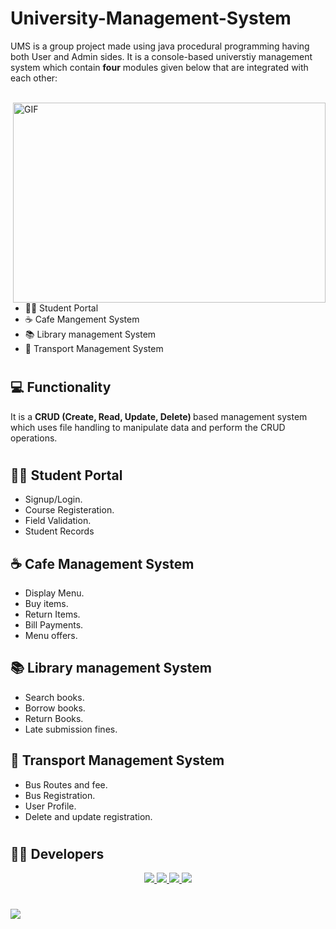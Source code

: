 
# University-Management-System

UMS is a group project made using java procedural programming having both User and Admin sides. It is a console-based universtiy management system which contain <b>four</b> modules given below that are integrated with each other: <br> <br> 

<img align="right" alt="GIF" src="https://user-images.githubusercontent.com/87219816/151001483-b7815531-2146-4e2b-9a7c-5a26cd1f9bc5.jpg" width="500" height="320" />

- 🙋‍♂️ Student Portal
- ☕ Cafe Mangement System
- 📚 Library management System
- 🚌 Transport Management System <br>

# 

## 💻 Functionality
 It is a <b>CRUD (Create, Read, Update, Delete) </b> based management
system which uses file handling to 
manipulate data and perform the CRUD operations. 


# 

## 🙋‍♂️ Student Portal
- Signup/Login.
- Course Registeration.
- Field Validation.
- Student Records

## ☕ Cafe Management System
- Display Menu.
- Buy items.
- Return Items.
- Bill Payments.
- Menu offers.

## 📚 Library management System
- Search books.
- Borrow books.
- Return Books.
- Late submission fines.

## 🚌 Transport Management System
- Bus Routes and fee.
- Bus Registration.
- User Profile.
- Delete and update registration.

#
<!--Developers Account!-->
## 👨‍💻 Developers 

<div align="center">
 <a href="https://github.com/m-qasim-ali">
    <img src="https://img.shields.io/badge/Qasim_Ali-000.svg?&style=for-the-badge&logo=github&logoColor=white" />
 </a>
 <a href="https://github.com/Daoud-Hussain">
    <img src="https://img.shields.io/badge/Daoud_Hussain-000.svg?&style=for-the-badge&logo=github&logoColor=white" />
 </a> 
 <a href="https://github.com/shahism">
    <img src="https://img.shields.io/badge/Shahzaneer_Ahmed-000.svg?&style=for-the-badge&logo=github&logoColor=white" />
 </a>
 <a href="https://github.com/Sameem-Amjad">
    <img src="https://img.shields.io/badge/Sameem_Amjad-000.svg?&style=for-the-badge&logo=github&logoColor=white" />
 </a>
 
 </div>
 <div align="center" >
 </div>
 
 #
<!--Typing Animation!-->
 <img src="https://readme-typing-svg.herokuapp.com?font=Open+Sans&color000&width=500&lines=Show+Some+Love+By+Giving+it+A+⭐.." >
